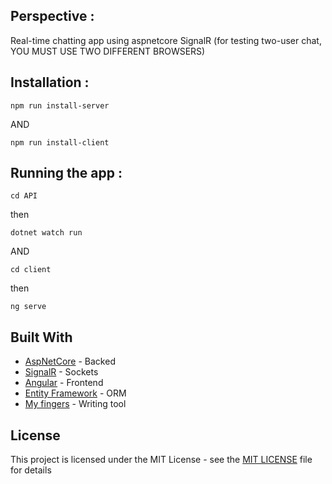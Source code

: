 ## Perspective :

Real-time chatting app using aspnetcore SignalR (for testing two-user chat, YOU MUST USE TWO DIFFERENT BROWSERS)

## Installation :

```
npm run install-server
```

AND

```
npm run install-client
```

## Running the app :

```
cd API
```

then

```
dotnet watch run
```

AND

```
cd client
```

then

```
ng serve
```

## Built With

- [AspNetCore](https://nodejs.org) - Backed
- [SignalR](https://github.com/aspnet/SignalR) - Sockets
- [Angular](https://angular.io/) - Frontend
- [Entity Framework](https://github.com/aspnet/EntityFrameworkCore) - ORM
- [My fingers](https://en.wikipedia.org/wiki/Finger) - Writing tool

## License

This project is licensed under the MIT License - see the [MIT LICENSE](https://opensource.org/licenses/MIT) file for details
